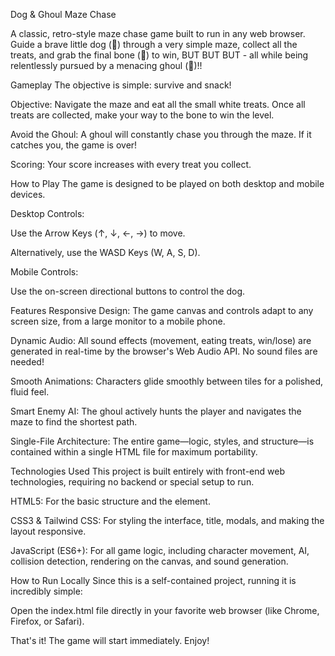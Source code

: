 Dog & Ghoul Maze Chase

A classic, retro-style maze chase game built to run in any web browser. Guide a brave little dog (🐶) through a very simple maze,  collect all the treats, and grab the final bone (🦴) to win,
BUT BUT BUT - all while being relentlessly pursued by a menacing ghoul (👹)!!

Gameplay
The objective is simple: survive and snack!

Objective: Navigate the maze and eat all the small white treats. Once all treats are collected, make your way to the bone to win the level.

Avoid the Ghoul: A ghoul will constantly chase you through the maze. If it catches you, the game is over!

Scoring: Your score increases with every treat you collect.

How to Play
The game is designed to be played on both desktop and mobile devices.

Desktop Controls:

Use the Arrow Keys (↑, ↓, ←, →) to move.

Alternatively, use the WASD Keys (W, A, S, D).

Mobile Controls:

Use the on-screen directional buttons to control the dog.

Features
Responsive Design: The game canvas and controls adapt to any screen size, from a large monitor to a mobile phone.

Dynamic Audio: All sound effects (movement, eating treats, win/lose) are generated in real-time by the browser's Web Audio API. No sound files are needed!

Smooth Animations: Characters glide smoothly between tiles for a polished, fluid feel.

Smart Enemy AI: The ghoul actively hunts the player and navigates the maze to find the shortest path.

Single-File Architecture: The entire game—logic, styles, and structure—is contained within a single HTML file for maximum portability.

Technologies Used
This project is built entirely with front-end web technologies, requiring no backend or special setup to run.

HTML5: For the basic structure and the <canvas> element.

CSS3 & Tailwind CSS: For styling the interface, title, modals, and making the layout responsive.

JavaScript (ES6+): For all game logic, including character movement, AI, collision detection, rendering on the canvas, and sound generation.

How to Run Locally
Since this is a self-contained project, running it is incredibly simple:



Open the index.html file directly in your favorite web browser (like Chrome, Firefox, or Safari).

That's it! The game will start immediately. Enjoy!

